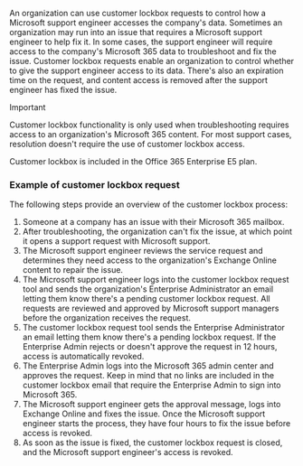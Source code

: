 An organization can use customer lockbox requests to control how a Microsoft support engineer accesses the company's data. Sometimes an organization may run into an issue that requires a Microsoft support engineer to help fix it. In some cases, the support engineer will require access to the company's Microsoft 365 data to troubleshoot and fix the issue. Customer lockbox requests enable an organization to control whether to give the support engineer access to its data. There's also an expiration time on the request, and content access is removed after the support engineer has fixed the issue.

> [!IMPORTANT]
> Customer lockbox functionality is only used when troubleshooting requires access to an organization's Microsoft 365 content. For most support cases, resolution doesn't require the use of customer lockbox access.

Customer lockbox is included in the Office 365 Enterprise E5 plan.

### Example of customer lockbox request

The following steps provide an overview of the customer lockbox process:

1.  Someone at a company has an issue with their Microsoft 365 mailbox.
2.  After troubleshooting, the organization can't fix the issue, at which point it opens a support request with Microsoft support.
3.  The Microsoft support engineer reviews the service request and determines they need access to the organization's Exchange Online content to repair the issue.
4.  The Microsoft support engineer logs into the customer lockbox request tool and sends the organization's Enterprise Administrator an email letting them know there's a pending customer lockbox request. All requests are reviewed and approved by Microsoft support managers before the organization receives the request.
5.  The customer lockbox request tool sends the Enterprise Administrator an email letting them know there's a pending lockbox request. If the Enterprise Admin rejects or doesn't approve the request in 12 hours, access is automatically revoked.
6.  The Enterprise Admin logs into the Microsoft 365 admin center and approves the request. Keep in mind that no links are included in the customer lockbox email that require the Enterprise Admin to sign into Microsoft 365.
7.  The Microsoft support engineer gets the approval message, logs into Exchange Online and fixes the issue. Once the Microsoft support engineer starts the process, they have four hours to fix the issue before access is revoked.
8.  As soon as the issue is fixed, the customer lockbox request is closed, and the Microsoft support engineer's access is revoked.
